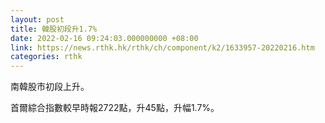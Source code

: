 ```yaml
---
layout: post
title: 韓股初段升1.7%
date: 2022-02-16 09:24:03.000000000 +08:00
link: https://news.rthk.hk/rthk/ch/component/k2/1633957-20220216.htm
categories: rthk
---
```


南韓股市初段上升。

首爾綜合指數較早時報2722點，升45點，升幅1.7%。
